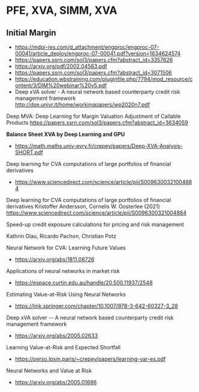 # PFE, XVA, SIMM, XVA

## Initial Margin

+ https://mdpi-res.com/d_attachment/engproc/engproc-07-00041/article_deploy/engproc-07-00041.pdf?version=1634624574
+ https://papers.ssrn.com/sol3/papers.cfm?abstract_id=3357626
+ https://arxiv.org/pdf/2002.04563.pdf
+ https://papers.ssrn.com/sol3/papers.cfm?abstract_id=3071506
+ https://education.wbstraining.com/pluginfile.php/7794/mod_resource/content/3/DIM%20webinar%20v5.pdf
+ Deep xVA solver - A neural network based counterparty
credit risk management framework http://dse.univr.it/home/workingpapers/wp2020n7.pdf

Deep MVA: Deep Learning for Margin Valuation Adjustment of Callable Products
https://papers.ssrn.com/sol3/papers.cfm?abstract_id=3634059

**Balance Sheet XVA by Deep Learning and GPU**
+ https://math.maths.univ-evry.fr/crepey/papers/Deep-XVA-Analysis-SHORT.pdf

Deep learning for CVA computations of large portfolios of financial derivatives
+ https://www.sciencedirect.com/science/article/pii/S0096300321004884


Deep learning for CVA computations of large portfolios of financial derivatives Kristoffer Andersson, Cornelis W. Oosterlee (2021)
https://www.sciencedirect.com/science/article/pii/S0096300321004884


Speed-up credit exposure calculations for pricing and risk management

Kathrin Glau, Ricardo Pachon, Christian Potz


Neural Network for CVA: Learning Future Values
+ https://arxiv.org/abs/1811.08726

Applications of neural networks in market risk
+ https://espace.curtin.edu.au/handle/20.500.11937/2548

Estimating Value-at-Risk Using Neural Networks
+ https://link.springer.com/chapter/10.1007/978-3-642-60327-3_28

Deep xVA solver -- A neural network based counterparty credit risk management framework
+ https://arxiv.org/abs/2005.02633


Learning Value-at-Risk and Expected Shortfall
+ https://perso.lpsm.paris/~crepey/papers/learning-var-es.pdf

Neural Networks and Value at Risk
+ https://arxiv.org/abs/2005.01686